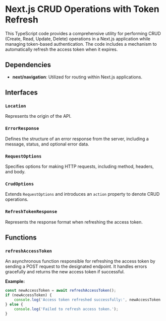 # Next.js CRUD Operations with Token Refresh

This TypeScript code provides a comprehensive utility for performing CRUD (Create, Read, Update, Delete) operations in a Next.js application while managing token-based authentication. The code includes a mechanism to automatically refresh the access token when it expires.

## Dependencies

- **next/navigation**: Utilized for routing within Next.js applications.

## Interfaces

### `Location`

Represents the origin of the API.

### `ErrorResponse`

Defines the structure of an error response from the server, including a message, status, and optional error data.

### `RequestOptions`

Specifies options for making HTTP requests, including method, headers, and body.

### `CrudOptions`

Extends `RequestOptions` and introduces an `action` property to denote CRUD operations.

### `RefreshTokenResponse`

Represents the response format when refreshing the access token.

## Functions

### `refreshAccessToken`

An asynchronous function responsible for refreshing the access token by sending a POST request to the designated endpoint. It handles errors gracefully and returns the new access token if successful.

**Example:**

```typescript
const newAccessToken = await refreshAccessToken();
if (newAccessToken) {
    console.log('Access token refreshed successfully:', newAccessToken.accessToken);
} else {
    console.log('Failed to refresh access token.');
}

